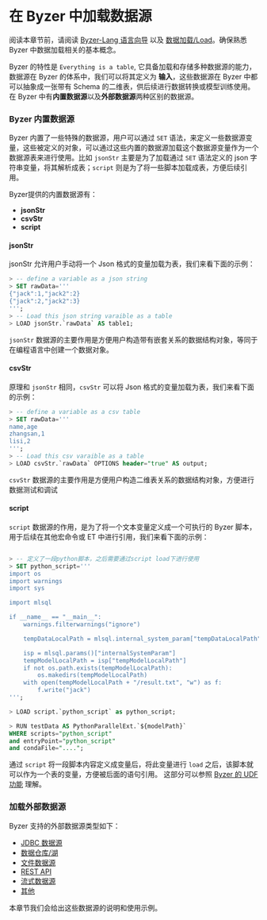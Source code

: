 # 在 Byzer 中加载数据源

阅读本章节前，请阅读 [Byzer-Lang 语言向导](/byzer-lang/zh-cn/grammar/outline.md) 以及 [数据加载/Load](/byzer-lang/zh-cn/grammar/load.md)。确保熟悉 Byzer 中数据加载相关的基本概念。

Byzer 的特性是 `Everything is a table`, 它具备加载和存储多种数据源的能力，数据源在 Byzer 的体系中，我们可以将其定义为 **输入**，这些数据源在 Byzer 中都可以抽象成一张带有 Schema 的二维表，供后续进行数据转换或模型训练使用。在 Byzer 中有**内置数据源**以及**外部数据源**两种区别的数据源。

### Byzer 内置数据源

Byzer 内置了一些特殊的数据源，用户可以通过 `SET` 语法，来定义一些数据源变量，这些被定义的对象，可以通过这些内置的数据源加载这个数据源变量作为一个数据源表来进行使用。比如 `jsonStr` 主要是为了加载通过 `SET` 语法定义的 json 字符串变量，将其解析成表；`script` 则是为了将一些脚本加载成表，方便后续引用。

Byzer提供的内置数据源有：
- **jsonStr**
- **csvStr**
- **script**


#### jsonStr
jsonStr 允许用户手动将一个 Json 格式的变量加载为表，我们来看下面的示例：

```sql
> -- define a variable as a json string
> SET rawData=''' 
{"jack":1,"jack2":2}
{"jack":2,"jack2":3}
''';
> -- Load this json string varaible as a table
> LOAD jsonStr.`rawData` AS table1;
```

`jsonStr` 数据源的主要作用是方便用户构造带有嵌套关系的数据结构对象，等同于在编程语言中创建一个数据对象。

#### csvStr

原理和 `jsonStr` 相同，`csvStr` 可以将 Json 格式的变量加载为表，我们来看下面的示例：

```sql
> -- define a variable as a csv table
> SET rawData='''
name,age
zhangsan,1
lisi,2
''';
> -- Load this csv varaible as a table
> LOAD csvStr.`rawData` OPTIONS header="true" AS output;
```

`csvStr` 数据源的主要作用是方便用户构造二维表关系的数据结构对象，方便进行数据测试和调试


#### script

`script` 数据源的作用，是为了将一个文本变量定义成一个可执行的 Byzer 脚本，用于后续在其他宏命令或 ET 中进行引用，我们来看下面的示例：

```sql

> -- 定义了一段python脚本，之后需要通过script load下进行使用
> SET python_script='''
import os
import warnings
import sys

import mlsql

if __name__ == "__main__":
    warnings.filterwarnings("ignore")

    tempDataLocalPath = mlsql.internal_system_param["tempDataLocalPath"]

    isp = mlsql.params()["internalSystemParam"]
    tempModelLocalPath = isp["tempModelLocalPath"]
    if not os.path.exists(tempModelLocalPath):
        os.makedirs(tempModelLocalPath)
    with open(tempModelLocalPath + "/result.txt", "w") as f:
        f.write("jack")
''';

> LOAD script.`python_script` as python_script;

> RUN testData AS PythonParallelExt.`${modelPath}`
WHERE scripts="python_script"
and entryPoint="python_script"
and condaFile="...."; 
```

通过 `script` 将一段脚本内容定义成变量后，将此变量进行 `load` 之后，该脚本就可以作为一个表的变量，方便被后面的语句引用。
这部分可以参照 [Byzer 的 UDF 功能](/byzer-lang/zh-cn/udf/README.md) 理解。


### 加载外部数据源

Byzer 支持的外部数据源类型如下：
- [JDBC 数据源](/byzer-lang/zh-cn/datasource/jdbc.md)
- [数据仓库/湖](/byzer-lang/zh-cn/datahouse/README.md)
- [文件数据源](/byzer-lang/zh-cn/datasource/file.md)
- [REST API](/byzer-lang/zh-cn/datasource/restapi.md)
- [流式数据源](../../../byzer-lang/zh-cn/datasource/kafka.md)
- [其他](../../../byzer-lang/zh-cn/datasource/other.md)

本章节我们会给出这些数据源的说明和使用示例。

